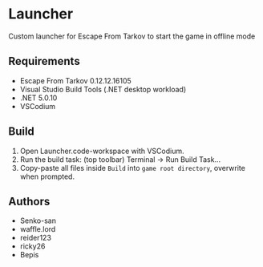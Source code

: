 # Launcher

Custom launcher for Escape From Tarkov to start the game in offline mode

## Requirements

- Escape From Tarkov 0.12.12.16105
- Visual Studio Build Tools (.NET desktop workload)
- .NET 5.0.10
- VSCodium

## Build

1. Open Launcher.code-workspace with VSCodium.
2. Run the build task: (top toolbar) Terminal -> Run Build Task...
3. Copy-paste all files inside `Build` into `game root directory`, overwrite when prompted.

## Authors

- Senko-san
- waffle.lord
- reider123
- ricky26
- Bepis
